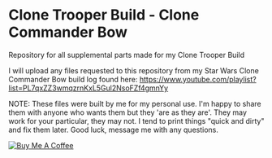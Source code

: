 # Clone Trooper Build - Clone Commander Bow
Repository for all supplemental parts made for my Clone Trooper Build

I will upload any files requested to this repository from my Star Wars Clone Commander Bow build log found here: https://www.youtube.com/playlist?list=PL7qxZZ3wmqzrnKxL5Gul2NsoFZf4gmnYy

NOTE: These files were built by me for my personal use.  I'm happy to share them with anyone who wants them but they 'are as they are'.  They may work for your particular, they may not.  I tend to print things "quick and dirty" and fix them later.  Good luck, message me with any questions. 

<a href="https://www.buymeacoffee.com/WjRBDa3dZ" target="_blank"><img src="https://www.buymeacoffee.com/assets/img/custom_images/orange_img.png" alt="Buy Me A Coffee" style="height: auto !important;width: auto !important;" ></a>
